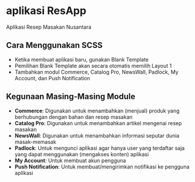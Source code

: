# aplikasi ResApp

Aplikasi Resep Masakan Nusantara

## Cara Menggunakan SCSS

- Ketika membuat aplikasi baru, gunakan Blank Template
- Pemilihan Blank Template akan secara otomatis memilih Layout 1
- Tambahkan modul Commerce, Catalog Pro, NewsWall, Padlock, My Account, dan Push Notification

## Kegunaan Masing-Masing Module

- **Commerce**: Digunakan untuk menambahkan (menjual) produk yang berhubungan dengan bahan dan resep masakan
- **Catalog Pro**: Digunakan untuk menambahkan artikel mengenai resep masakan
- **NewsWall**: Digunakan untuk menambahkan informasi seputar dunia masak-memasak
- **Padlock**: Untuk mengunci aplikasi agar hanya user yang terdaftar saja yang dapat menggunakan (mengakses konten) aplikasi
- **My Account**: Untuk membuat akun pengguna
- **Push Notification**: Untuk membuat/mengirimkan notifikasi ke pengguna aplikasi
